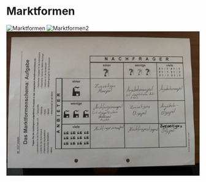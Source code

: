 # Marktformen

![Marktformen](pics/marktformen.png)
![Marktformen2](pics/marktformen2.png)
![Marktformen3](pics/marktformen3.png)
